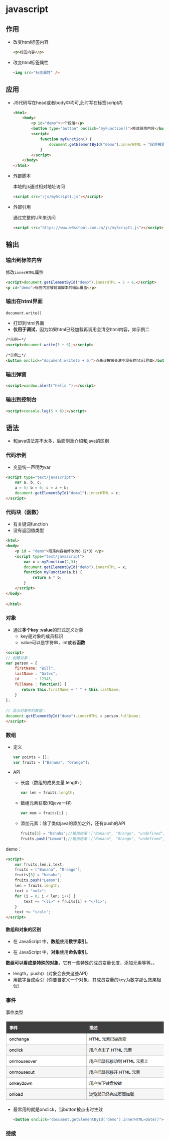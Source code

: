 # javascript

## 作用

- 改变html标签内容

  ```html
  <p>标签内容</p>
  ```

- 改变html标签属性

  ```html
  <img src="标签属性" />
  ```

## 应用

- JS代码写在head或者body中均可,此时写在标签script内

  ```html
  <html>
      <body> 
          <p id="demo">一个段落</p>
          <button type="button" onclick="myFunction()">修改段落内容</button>
          <script>
              function myFunction() {
                  document.getElementById("demo").innerHTML = "段落被更改。";
              }
          </script>
      </body>
  </html>
  ```



- 外部脚本

  本地的js通过相对地址访问

  ```html
  <script src="/js/myScript1.js"></script>
  ```

  

- 外部引用

  通过完整的URI来访问

  ```html
  <script src="https://www.w3school.com.cn/js/myScript1.js"></script>
  ```

  

## 输出

### 输出到标签内容

修改`innerHTML`属性

```html
<script>document.getElementById("demo").innerHTML = 5 + 6;</script>
<p id="demo">标签内容被前面脚本的输出覆盖</p>
```

### 输出在html界面

`document.write()`

- 打印到html界面
- **仅用于调试**，因为如果html已经加载再调用会清空html内容，如示例二

```html
/*示例一*/
<script>document.write(5 + 6);</script>

/*示例二*/
<button onclick="document.write(5 + 6)">点击该按钮会清空现有的html界面</button>
```

### 输出弹窗

```html
<script>window.alert("hello ");</script>
```

### 输出到控制台

```html
<script>console.log(5 + 6);</script>
```

## 语法

- 和java语法差不太多，后面侧重介绍和java的区别

### 代码示例

- 变量统一声明为var

```html
<script type="text/javascript">
    var a, b, c;
    a = 5; b = 6; c = a + b;
    document.getElementById("demo1").innerHTML = c;
</script>
```



### 代码块（函数）

- 有关键词function
- 没有返回值类型

```html
<html>
<body>
	<p id = "demo">段落内容被修改为6（2*3）</p>
	<script type="text/javascript">
		var x = myFunction(2,3);
		document.getElementById("demo").innerHTML = x;
		function myFunction(a,b) {
			return a * b;
		}
	</script>
</body>

</html>
```



### 对象

- 通过**多个key :value**的形式定义对象
  - key是对象的成员标识
  - value可以是字符串，int或者**函数**

```html
<script>
// 创建对象：
var person = {
    firstName: "Bill",
    lastName : "Gates",
    id       : 12345,
    fullName : function() {
       return this.firstName + " " + this.lastName;
    }
};

// 显示对象中的数据：
document.getElementById("demo").innerHTML = person.fullName;
</script>
```

### 数组

- 定义

  ```javascript
  var points = [];
  var fruits = ["Banana", "Orange"];
  ```

  

- API

  - 长度（数组的成员变量 length ）

    ```javascript
    var len = fruits.length;
    ```

  - 数组元素获取(和java一样)

    ```javascript
    var mem = fruits[i] ;
    ```

  - 添加元素：除了类似java的添加之外，还有push的API

    ```javascript
    fruits[3] = "hahaha";//输出结果：["Banana", "Orange", "undefined", "hahaha"]
    fruits.push("Lemon");//输出结果：["Banana", "Orange", "undefined", "hahaha","Lemon"]
    ```

demo：

```html
<script>
    var fruits,len,i,text;
    fruits = ["Banana", "Orange"];
    fruits[3] = "hahaha";
    fruits.push("Lemon");
    len = fruits.length;
    text = "<ol>";
    for (i = 0; i < len; i++) {
        text += "<li>" + fruits[i] + "</li>";
    }
    text += "</ol>";
</script>
```

#### 数组和对象的区别

- 在 JavaScript 中，**数组**使用**数字索引**。

- 在 JavaScript 中，**对象**使用**命名索引**。

**数组可以看成是特殊的对象**，它有一些特殊的成员变量长度，添加元素等等。。

- length，push()（对象会丧失这些API）
- 用数字当成索引（你要自定义一个对象，其成员变量的key为数字那么效果相似）

### 事件

事件类型

![1573906289069](pic\1573906289069.png)

- 最常用的就是onclick，当button被点击时生效

  ```html
  <button onclick="document.getElementById('demo').innerHTML=Date()">时间是？</button>
  ```



### [待续](https://www.w3school.com.cn/js/js_arrays.asp)